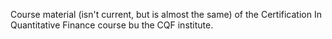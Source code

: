 Course material (isn't current, but is almost the same) of the Certification In Quantitative Finance course bu the CQF institute.
